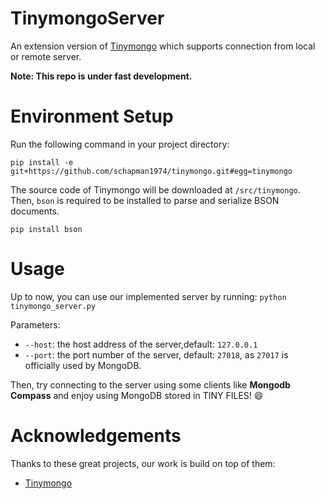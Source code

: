 # TinymongoServer

An extension version of [Tinymongo](https://github.com/schapman1974/tinymongo) which supports connection from local or remote server.

**Note: This repo is under fast development.**

# Environment Setup

Run the following command in your project directory:
```
pip install -e git+https://github.com/schapman1974/tinymongo.git#egg=tinymongo
```
The source code of Tinymongo will be downloaded at `/src/tinymongo`.
Then, `bson` is required to be installed to parse and serialize BSON documents.
```
pip install bson
```

# Usage

Up to now, you can use our implemented server by running: `python tinymongo_server.py`

Parameters:
- `--host`: the host address of the server,default: `127.0.0.1`
- `--port`: the port number of the server, default: `27018`, as `27017` is officially used by MongoDB.

Then, try connecting to the server using some clients like **Mongodb Compass** 
and enjoy using MongoDB stored in TINY FILES! :smile:

# Acknowledgements

Thanks to these great projects, our work is build on top of them:

- [Tinymongo](https://github.com/schapman1974/tinymongo)